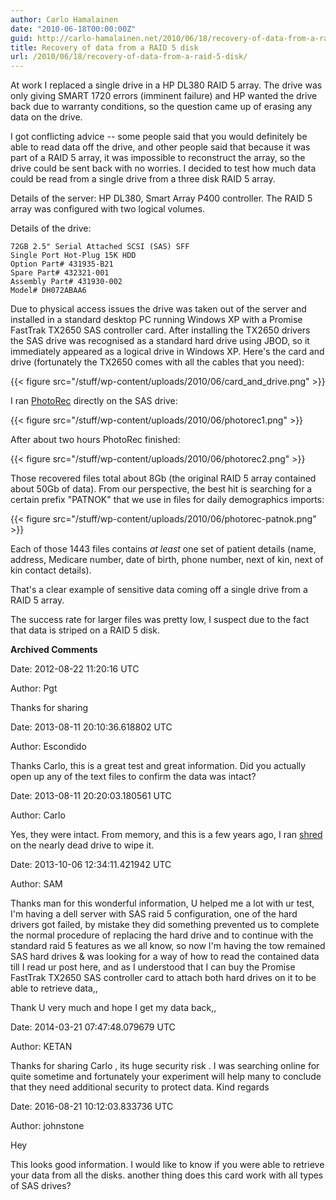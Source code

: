 ```yaml
---
author: Carlo Hamalainen
date: "2010-06-18T00:00:00Z"
guid: http://carlo-hamalainen.net/2010/06/18/recovery-of-data-from-a-raid-5-disk/
title: Recovery of data from a RAID 5 disk
url: /2010/06/18/recovery-of-data-from-a-raid-5-disk/
---
```

At work I replaced a single drive in a HP DL380 RAID 5 array. The drive was only giving SMART 1720 errors (imminent failure) and HP wanted the drive back due to warranty conditions, so the question came up of erasing any data on the drive.

I got conflicting advice -- some people said that you would definitely be able to read data off the drive, and other people said that because it was part of a RAID 5 array, it was impossible to reconstruct the array, so the drive could be sent back with no worries. I decided to test how much data could be read from a single drive from a three disk RAID 5 array.

Details of the server: HP DL380, Smart Array P400 controller. The RAID 5 array was configured with two logical volumes.

Details of the drive:

    72GB 2.5" Serial Attached SCSI (SAS) SFF
    Single Port Hot-Plug 15K HDD
    Option Part# 431935-B21
    Spare Part# 432321-001
    Assembly Part# 431930-002
    Model# DH072ABAA6

Due to physical access issues the drive was taken out of the server and installed in a standard desktop PC running Windows XP with a Promise FastTrak TX2650 SAS controller card. After installing the TX2650 drivers the SAS drive was recognised as a standard hard drive using JBOD, so it immediately appeared as a logical drive in Windows XP. Here's the card and drive (fortunately the TX2650 comes with all the cables that you need):

{{< figure src="/stuff/wp-content/uploads/2010/06/card_and_drive.png" >}}

I ran [PhotoRec](http://www.cgsecurity.org/wiki/PhotoRec) directly on the SAS drive:

{{< figure src="/stuff/wp-content/uploads/2010/06/photorec1.png" >}}

After about two hours PhotoRec finished:

{{< figure src="/stuff/wp-content/uploads/2010/06/photorec2.png" >}}

Those recovered files total about 8Gb (the original RAID 5 array contained about 50Gb of data). From our perspective, the best hit is searching for a certain prefix "PATNOK" that we use in files for daily demographics imports:

{{< figure src="/stuff/wp-content/uploads/2010/06/photorec-patnok.png" >}}

Each of those 1443 files contains _at least_ one set of patient details (name, address, Medicare number, date of birth, phone number, next of kin, next of kin contact details).

That's a clear example of sensitive data coming off a single drive from a RAID 5 array.

The success rate for larger files was pretty low, I suspect due to the fact that data is striped on a RAID 5 disk.

**Archived Comments**

Date: 2012-08-22 11:20:16 UTC

Author: Pgt

Thanks for sharing

Date: 2013-08-11 20:10:36.618802 UTC

Author: Escondido

Thanks Carlo, this is a great test and great information. Did you actually open up any of the text files to confirm the data was intact?

Date: 2013-08-11 20:20:03.180561 UTC

Author: Carlo

Yes, they were intact. From memory, and this is a few years ago, I ran [shred](http://en.wikipedia.org/wiki/Shred_%28Unix%29) on the nearly dead drive to wipe it.

Date: 2013-10-06 12:34:11.421942 UTC

Author: SAM

Thanks man for this wonderful information, U helped me a lot with ur test, I'm having a dell server with SAS raid 5 configuration, one of the hard drivers got failed, by mistake they did something prevented us to complete the normal procedure of replacing the hard drive and to continue with the standard raid 5 features as we all know, so now I'm having the tow remained SAS hard drives & was looking for a way of how to read the contained data till I read ur post here, and as I understood that I can buy the Promise FastTrak TX2650 SAS controller card to attach both hard drives on it to be able to retrieve data,,

Thank U very much and hope I get my data back,,

Date: 2014-03-21 07:47:48.079679 UTC

Author: KETAN

Thanks for sharing Carlo , its huge security risk . I was searching online for quite sometime and fortunately your experiment will help many to conclude that they need additional security to protect data. Kind regards

Date: 2016-08-21 10:12:03.833736 UTC

Author: johnstone 

Hey

This looks good information. I would like to know if you were able to retrieve your data from all the disks. another thing does this card work with all types of SAS drives?
